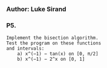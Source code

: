 ### Author: Luke Sirand

### P5.
    Implement the bisection algorithm.
    Test the program on these functions
    and intervals:
        a) x^(−1) − tan(x) on [0, π/2]
        b) x^(−1) − 2^x on [0, 1]
